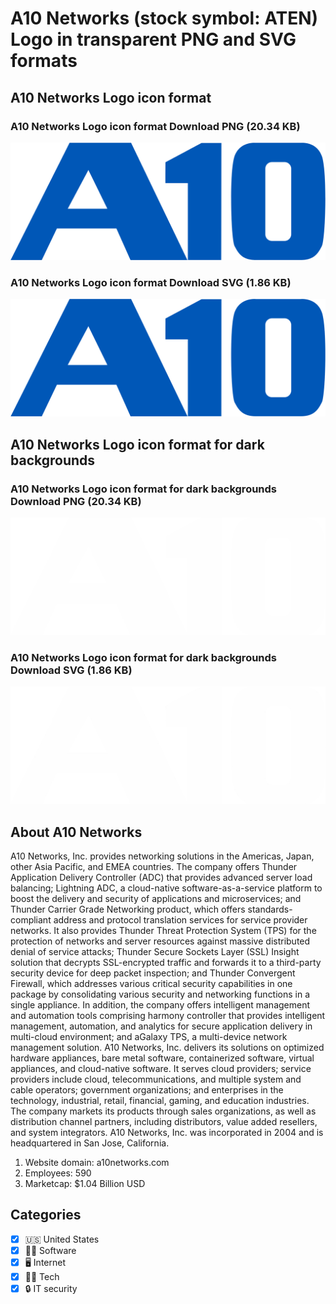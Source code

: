 # A10 Networks (stock symbol: ATEN) Logo in transparent PNG and SVG formats

## A10 Networks Logo icon format

### A10 Networks Logo icon format Download PNG (20.34 KB)

![A10 Networks Logo icon format Download PNG (20.34 KB)](/img/orig/ATEN-c55e435c.png)

### A10 Networks Logo icon format Download SVG (1.86 KB)

![A10 Networks Logo icon format Download SVG (1.86 KB)](/img/orig/ATEN-e1df15d5.svg)

## A10 Networks Logo icon format for dark backgrounds

### A10 Networks Logo icon format for dark backgrounds Download PNG (20.34 KB)

![A10 Networks Logo icon format for dark backgrounds Download PNG (20.34 KB)](/img/orig/ATEN.D-47966338.png)

### A10 Networks Logo icon format for dark backgrounds Download SVG (1.86 KB)

![A10 Networks Logo icon format for dark backgrounds Download SVG (1.86 KB)](/img/orig/ATEN.D-c9b3a47d.svg)

## About A10 Networks

A10 Networks, Inc. provides networking solutions in the Americas, Japan, other Asia Pacific, and EMEA countries. The company offers Thunder Application Delivery Controller (ADC) that provides advanced server load balancing; Lightning ADC, a cloud-native software-as-a-service platform to boost the delivery and security of applications and microservices; and Thunder Carrier Grade Networking product, which offers standards-compliant address and protocol translation services for service provider networks. It also provides Thunder Threat Protection System (TPS) for the protection of networks and server resources against massive distributed denial of service attacks; Thunder Secure Sockets Layer (SSL) Insight solution that decrypts SSL-encrypted traffic and forwards it to a third-party security device for deep packet inspection; and Thunder Convergent Firewall, which addresses various critical security capabilities in one package by consolidating various security and networking functions in a single appliance. In addition, the company offers intelligent management and automation tools comprising harmony controller that provides intelligent management, automation, and analytics for secure application delivery in multi-cloud environment; and aGalaxy TPS, a multi-device network management solution. A10 Networks, Inc. delivers its solutions on optimized hardware appliances, bare metal software, containerized software, virtual appliances, and cloud-native software. It serves cloud providers; service providers include cloud, telecommunications, and multiple system and cable operators; government organizations; and enterprises in the technology, industrial, retail, financial, gaming, and education industries. The company markets its products through sales organizations, as well as distribution channel partners, including distributors, value added resellers, and system integrators. A10 Networks, Inc. was incorporated in 2004 and is headquartered in San Jose, California.

1. Website domain: a10networks.com
2. Employees: 590
3. Marketcap: $1.04 Billion USD


## Categories
- [x] 🇺🇸 United States
- [x] 👨‍💻 Software
- [x] 🖥️ Internet
- [x] 👩‍💻 Tech
- [x] 🔒 IT security
